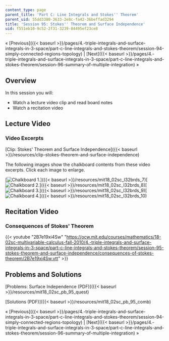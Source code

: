 ```yaml
---
content_type: page
parent_title: 'Part C: Line Integrals and Stokes'' Theorem'
parent_uid: 55dd3380-3633-2e8c-fa42-36beffad3294
title: 'Session 95: Stokes'' Theorem and Surface Independence'
uid: f551eb10-9c52-2f31-3239-84495ef23ce8
---
```


« [Previous]({{< baseurl >}}/pages/4.-triple-integrals-and-surface-integrals-in-3-space/part-c-line-integrals-and-stokes-theorem/session-94-simply-connected-regions-topology) | [Next]({{< baseurl >}}/pages/4.-triple-integrals-and-surface-integrals-in-3-space/part-c-line-integrals-and-stokes-theorem/session-96-summary-of-multiple-integration) »

Overview
--------

In this session you will:

*   Watch a lecture video clip and read board notes
*   Watch a recitation video

Lecture Video
-------------

### Video Excerpts

[Clip: Stokes' Theorem and Surface Independence]({{< baseurl >}}/resources/clip-stokes-theorem-and-surface-independence)

The following images show the chalkboard contents from these video excerpts. Click each image to enlarge.

[![Chalkboard 1.](BASEURL_PLACEHOLDER/resources/mit18_02sc_l32brds_7a)]({{< baseurl >}}/resources/mit18_02sc_l32brds_7)[![Chalkboard 2.](BASEURL_PLACEHOLDER/resources/mit18_02sc_l32brds_8a)]({{< baseurl >}}/resources/mit18_02sc_l32brds_8)[![Chalkboard 3.](BASEURL_PLACEHOLDER/resources/mit18_02sc_l32brds_9a)]({{< baseurl >}}/resources/mit18_02sc_l32brds_9)[![Chalkboard 4.](BASEURL_PLACEHOLDER/resources/mit18_02sc_l32brds_10a)]({{< baseurl >}}/resources/mit18_02sc_l32brds_10)

Recitation Video
----------------

### Consequences of Stokes' Theorem

{{< youtube "2B7e19xi4Sw" "https://ocw.mit.edu/courses/mathematics/18-02sc-multivariable-calculus-fall-2010/4.-triple-integrals-and-surface-integrals-in-3-space/part-c-line-integrals-and-stokes-theorem/session-95-stokes-theorem-and-surface-independence/consequences-of-stokes-theorem/2B7e19xi4Sw.vtt" >}}

Problems and Solutions
----------------------

[Problems: Surface Independence (PDF)]({{< baseurl >}}/resources/mit18_02sc_pb_95_quest)

[Solutions (PDF)]({{< baseurl >}}/resources/mit18_02sc_pb_95_comb)

« [Previous]({{< baseurl >}}/pages/4.-triple-integrals-and-surface-integrals-in-3-space/part-c-line-integrals-and-stokes-theorem/session-94-simply-connected-regions-topology) | [Next]({{< baseurl >}}/pages/4.-triple-integrals-and-surface-integrals-in-3-space/part-c-line-integrals-and-stokes-theorem/session-96-summary-of-multiple-integration) »